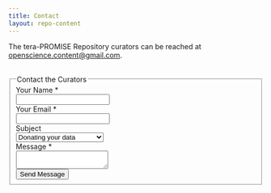 ```yaml
---
title: Contact
layout: repo-content
---
```



The tera-PROMISE Repository curators can be reached at [openscience.content@gmail.com](mailto:openscience.content@gmail.com).

<br>

<form class="form-horizontal" action="//formspree.io/openscience.content@gmail.com" method="POST">
<fieldset>

<!-- Title -->
<legend>Contact the Curators</legend>

<!-- Text input-->
<div class="form-group">
  <label class="col-md-4 control-label" for="name">Your Name *</label>  
  <div class="col-md-6">
  <input id="name" name="name" type="text" placeholder="" class="form-control input-md" required="">
    
  </div>
</div>

<!-- Text input-->
<div class="form-group">
  <label class="col-md-4 control-label" for="email">Your Email *</label>  
  <div class="col-md-6">
  <input id="email" name="email" type="email" placeholder="" class="form-control input-md" required="">
    
  </div>
</div>

<!-- Select Basic -->
<div class="form-group">
  <label class="col-md-4 control-label" for="subject">Subject</label>
  <div class="col-md-6">
    <select id="subject" name="subject" class="form-control">
      <option value="Donating data">Donating your data</option>
      <option value="Inquiries">Inquiries</option>
      <option value="Feedback on the website">Feedback on this website</option>
      <option value="Other">Other</option>
    </select>
  </div>
</div>

<!-- Textarea -->
<div class="form-group">
  <label class="col-md-4 control-label" for="message">Message *</label>
  <div class="col-md-4">                     
    <textarea class="form-control" id="message" name="message"></textarea>
  </div>
</div>

<!-- Button -->
<div class="form-group">
  <label class="col-md-4 control-label" for="send-button"></label>
  <div class="col-md-4">
    <button id="send-button" name="send-button" class="btn btn-primary" type="submit">Send Message</button>
  </div>
</div>

<!-- Formspree hidden fields -->
<input type="hidden" name="_next" value="//openscience.us/repo/contact/thanks.html" />
<input type="hidden" name="_subject" value="New message from tera-PROMISE contact form" />
<input type="text" name="_gotcha" style="display:none" />


</fieldset>
</form>

